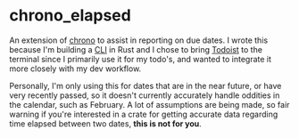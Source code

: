 # chrono_elapsed

An extension of [chrono](https://crates.io/crates/chrono) to assist in reporting
on due dates. I wrote this because I'm  building a [CLI](https://github.com/aidenlangley/clogi)
in Rust and I chose to bring [Todoist](https://todoist.com) to the terminal
since I primarily use it for my todo's, and wanted to integrate it more closely
with my dev workflow.

Personally, I'm only using this for dates that are in the near future, or have
very recently passed, so it doesn't currently accurately handle oddities in the
calendar, such as February. A lot of assumptions are being made, so fair warning
if you're interested in a crate for getting accurate data regarding time elapsed
between two dates, __this is not for you__.
